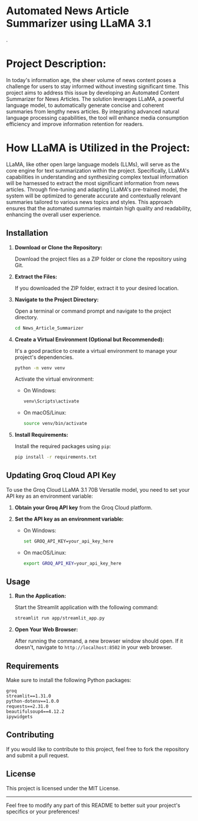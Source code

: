 # Automated News Article Summarizer using LLaMA 3.1
.
# Project Description: 
   In today's information age, the sheer volume of news content poses a challenge for users to stay informed without investing significant time. This project aims to address this issue by developing an Automated Content Summarizer for News Articles. The solution leverages LLaMA, a powerful language model, to automatically generate concise and coherent summaries from lengthy news articles. By integrating advanced natural language processing capabilities, the tool will enhance media consumption efficiency and improve information retention for readers.

# How LLaMA is Utilized in the Project: 
   LLaMA, like other open large language models (LLMs), will serve as the core engine for text summarization within the project. Specifically, LLaMA's capabilities in understanding and synthesizing complex textual information will be harnessed to extract the most significant information from news articles. Through fine-tuning and adapting LLaMA's pre-trained model, the system will be optimized to generate accurate and contextually relevant summaries tailored to various news topics and styles. This approach ensures that the automated summaries maintain high quality and readability, enhancing the overall user experience.

## Installation

1. **Download or Clone the Repository:**

   Download the project files as a ZIP folder or clone the repository using Git.

2. **Extract the Files:**

   If you downloaded the ZIP folder, extract it to your desired location.

3. **Navigate to the Project Directory:**

   Open a terminal or command prompt and navigate to the project directory.

   ```bash
   cd News_Article_Summarizer
   ```

4. **Create a Virtual Environment (Optional but Recommended):**

   It's a good practice to create a virtual environment to manage your project's dependencies.

   ```bash
   python -m venv venv
   ```

   Activate the virtual environment:

   - On Windows:
     ```bash
     venv\Scripts\activate
     ```

   - On macOS/Linux:
     ```bash
     source venv/bin/activate
     ```

5. **Install Requirements:**

   Install the required packages using `pip`:

   ```bash
   pip install -r requirements.txt
   ```

## Updating Groq Cloud API Key

To use the Groq Cloud LLaMA 3.1 70B Versatile model, you need to set your API key as an environment variable:

1. **Obtain your Groq API key** from the Groq Cloud platform.

2. **Set the API key as an environment variable:**

   - On Windows:
     ```bash
     set GROQ_API_KEY=your_api_key_here
     ```

   - On macOS/Linux:
     ```bash
     export GROQ_API_KEY=your_api_key_here
     ```

## Usage

1. **Run the Application:**

   Start the Streamlit application with the following command:

   ```bash
   streamlit run app/streamlit_app.py
   ```

2. **Open Your Web Browser:**

   After running the command, a new browser window should open. If it doesn't, navigate to `http://localhost:8502` in your web browser.



## Requirements

Make sure to install the following Python packages:

```plaintext
groq
streamlit==1.31.0
python-dotenv==1.0.0
requests==2.31.0
beautifulsoup4==4.12.2
ipywidgets

```

## Contributing

If you would like to contribute to this project, feel free to fork the repository and submit a pull request.

## License

This project is licensed under the MIT License.

---

Feel free to modify any part of this README to better suit your project's specifics or your preferences!